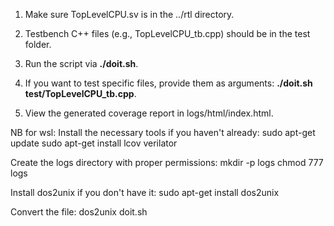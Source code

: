 1) Make sure TopLevelCPU.sv is in the ../rtl directory.

2) Testbench C++ files (e.g., TopLevelCPU_tb.cpp) should be in the test folder.

3) Run the script via **./doit.sh**.

4) If you want to test specific files, provide them as arguments: **./doit.sh test/TopLevelCPU_tb.cpp**.

5) View the generated coverage report in logs/html/index.html.



NB for wsl: 
Install the necessary tools if you haven't already:
sudo apt-get update
sudo apt-get install lcov verilator

Create the logs directory with proper permissions:
mkdir -p logs
chmod 777 logs

Install dos2unix if you don't have it:
sudo apt-get install dos2unix

Convert the file:
dos2unix doit.sh
